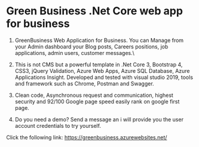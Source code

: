 # Green Business .Net Core web app for business


1.  GreenBusiness Web Application for Business. You can Manage from your Admin dashboard your Blog posts, Careers positions, job applications, admin users, customer messages.\

2.  This is not CMS but a powerful template in .Net Core 3, Bootstrap 4, CSS3, jQuery Validation, Azure Web Apps, Azure SQL Database, Azure Applications Insight. Developed and tested with visual studio 2019, tools and framework such as Chrome, Postman and Swagger.

3.  Clean code, Asynchronous request and communication, highest security and 92/100 Google page speed easily rank on google first page.

3.  Do you need a demo? Send a message an i will provide you the user account credentials to try yourself.

Click the following link: https://greenbusiness.azurewebsites.net/


